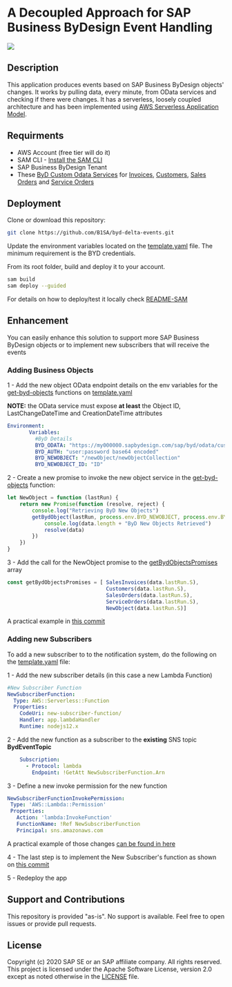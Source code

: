 # A Decoupled Approach for SAP Business ByDesign Event Handling
[![](https://i.imgur.com/ZGPBj6Y.png)]()

## Description
This application produces events based on SAP Business ByDesign objects' changes. It works by pulling data, every minute, from OData services and checking if there were changes. It has a serverless, loosely coupled architecture and has been implemented using [AWS Serverless Application Model](https://aws.amazon.com/serverless/sam/).

## Requirments
* AWS Account (free tier will do it)
* SAM CLI - [Install the SAM CLI](https://docs.aws.amazon.com/serverless-application-model/latest/developerguide/serverless-sam-cli-install.html)
* SAP Business ByDesign Tenant
* These [ByD Custom Odata Services](https://github.com/SAP-samples/sapbydesign-api-samples/) for [Invoices](https://github.com/SAP-samples/sapbydesign-api-samples/blob/master/Custom%20OData%20Services/khcustomerinvoice.xml), [Customers](https://github.com/SAP-samples/sapbydesign-api-samples/blob/master/Custom%20OData%20Services/khcustomer.xml), [Sales Orders](https://github.com/SAP-samples/sapbydesign-api-samples/blob/master/Custom%20OData%20Services/khsalesorder.xml) and [Service Orders](https://github.com/SAP-samples/sapbydesign-api-samples/blob/master/Custom%20OData%20Services/tmserviceorder.xml)

## Deployment
Clone or download this repository:
```bash
git clone https://github.com/B1SA/byd-delta-events.git
```
Update the environment variables located on the [template.yaml](template.yaml) file. The minimum requirement is the BYD credentials.

From its root folder, build and deploy it to your account.
```bash
sam build
sam deploy --guided
```
For details on how to deploy/test it locally check [README-SAM](README-SAM.md)
## Enhancement
You can easily enhance this solution to support more SAP Business ByDesign objects or to implement new subscribers that will receive the events
### Adding  Business Objects
1 - Add the new object OData endpoint details on the env variables for the [get-byd-objects](get-byd-objects/app.js) functions on [template.yaml](template.yaml)

**NOTE:** the OData service must expose **at least** the Object ID, LastChangeDateTime and CreationDateTime attributes
```yaml
Environment:
       Variables:
         #ByD Details
         BYD_ODATA: "https://my000000.sapbydesign.com/sap/byd/odata/cust/v1"
         BYD_AUTH: "user:password base64 encoded"
         BYD_NEWOBJECT: "/newObject/newObjectCollection"
         BYD_NEWOBJECT_ID: "ID"
```
2 - Create a new promise to invoke the new object service in the [get-byd-objects](get-byd-objects/app.js) function:
```javascript
let NewObject = function (lastRun) {
    return new Promise(function (resolve, reject) {
        console.log("Retrieving ByD New Objects")
        getBydObject(lastRun, process.env.BYD_NEWOBJECT, process.env.BYD_NEWOBJECT_ID).then((data) => {
            console.log(data.length + "ByD New Objects Retrieved")
            resolve(data)
        })
    })
}
```

3 - Add the call for the NewObject promise to the [getBydObjectsPromises](get-byd-objects/app.js#L33) array
```javascript
const getBydObjectsPromises = [ SalesInvoices(data.lastRun.S), 
                                Customers(data.lastRun.S),
                                SalesOrders(data.lastRun.S),
                                ServiceOrders(data.lastRun.S),
                                NewObject(data.lastRun.S)]
```
A practical example in [this commit](https://github.com/B1SA/byd-delta-events/commit/a26171a14fae53d9982bacf3b6005f892eb034c0)
### Adding new Subscribers
To add a new subscriber to to the notification system, do the following on the [template.yaml](template.yaml) file:

1 - Add the new subscriber details (in this case a new Lambda Function)
```yaml
#New Subscriber Function
NewSubscriberFunction:
  Type: AWS::Serverless::Function 
  Properties:
    CodeUri: new-subscriber-function/
    Handler: app.lambdaHandler
    Runtime: nodejs12.x
```
2 - Add the new function as a subscriber to the **existing** SNS topic **BydEventTopic**
```yaml
    Subscription:
      - Protocol: lambda
        Endpoint: !GetAtt NewSubscriberFunction.Arn
```
3 - Define a new invoke permission for the new function
```yaml
NewSubscriberFunctionInvokePermission:
 Type: 'AWS::Lambda::Permission'
 Properties:
   Action: 'lambda:InvokeFunction'
   FunctionName: !Ref NewSubscriberFunction
   Principal: sns.amazonaws.com   
```
A practical example of those changes [can be found in here](https://github.com/B1SA/byd-delta-events/commit/2141568ce4e21bbddbdf60426d2297b6a98194b9)

4 - The last step is to implement the New Subscriber's function as shown on [this commit](https://github.com/B1SA/byd-delta-events/commit/3b3c05dc19ea721cbc95885a83e593bdacb46eab)

5 - Redeploy the app
 
## Support and Contributions
This repository is provided "as-is". No support is available. Feel free to open issues or provide pull requests.

## License
Copyright (c) 2020 SAP SE or an SAP affiliate company. All rights reserved. This project is licensed under the Apache Software License, version 2.0 except as noted otherwise in the [LICENSE](LICENSES/Apache-2.0.txt) file.

